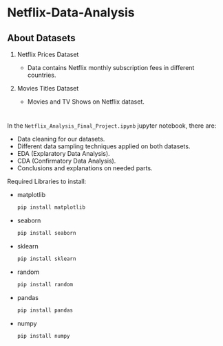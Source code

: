 # Netflix-Data-Analysis

## About Datasets
1. Netflix Prices Dataset
   - Data contains Netflix monthly subscription fees in different countries.

2. Movies Titles Dataset
   - Movies and TV Shows on Netflix dataset.

#
In the `Netflix_Analysis_Final_Project.ipynb` jupyter notebook, there are:
 - Data cleaning for our datasets.
 - Different data sampling techniques applied on both datasets.
 - EDA (Explaratory Data Analysis).
 - CDA (Confirmatory Data Analysis).
 - Conclusions and explanations on needed parts.

Required Libraries to install:
- matplotlib
  
  ```bash
  pip install matplotlib 
  ```
- seaborn

  ```bash
  pip install seaborn
  ```
- sklearn

  ```bash
  pip install sklearn
  ```
- random

  ```bash
  pip install random
  ```
- pandas

  ```bash
  pip install pandas
  ```
- numpy

  ```bash
  pip install numpy
  ```




